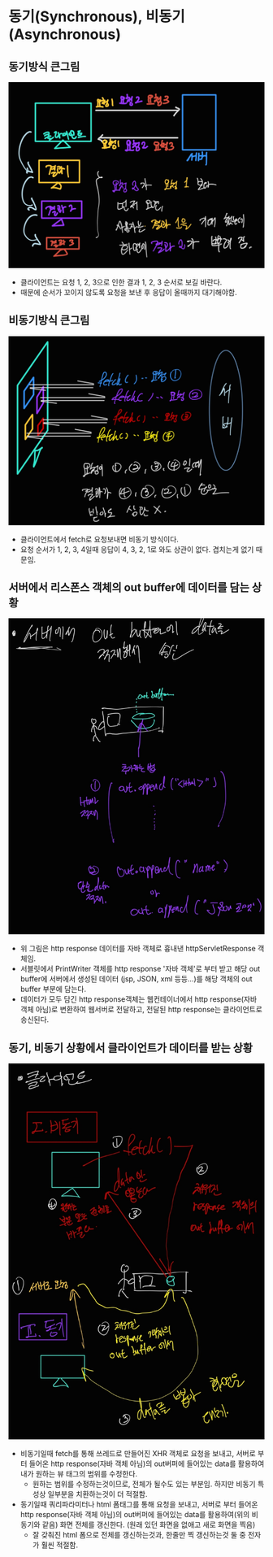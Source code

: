 # 동기(Synchronous), 비동기(Asynchronous)

## 동기방식 큰그림 
![동기](/img/backendBasic/동기.jpg)
- 클라이언트는 요청 1, 2, 3으로 인한 결과 1, 2, 3 순서로 보길 바란다.
- 때문에 순서가 꼬이지 않도록 요청을 보낸 후 응답이 올때까지 대기해야함.

## 비동기방식 큰그림 
![비동기](/img/backendBasic/비동기.jpg)
- 클라이언트에서 fetch로 요청보내면 비동기 방식이다.
- 요청 순서가 1, 2, 3, 4일때 응답이 4, 3, 2, 1로 와도 상관이 없다. 겹치는게 없기 때문임.

## 서버에서 리스폰스 객체의 out buffer에 데이터를 담는 상황
![서버에서out버퍼에적재](/img/backendBasic/동기비동기서버.jpg)
- 위 그림은 http response 데이터를 자바 객체로 흉내낸 httpServletResponse 객체임.
- 서블릿에서 PrintWriter 객체를 http response '자바 객체'로 부터 받고 해당 out buffer에 서버에서 생성된 데이터 (jsp, JSON, xml 등등...)를 해당 객체의 out buffer 부분에 담는다. 
- 데이터가 모두 담긴 http response객체는 웹컨테이너에서 http response(자바 객체 아님)로 변환하여 웹서버로 전달하고, 전달된 http response는 클라이언트로 송신된다.


## 동기, 비동기 상황에서 클라이언트가 데이터를 받는 상황 
![동기,비동기](/img/backendBasic/동기비동기클라.jpg)
- 비동기일때 fetch를 통해 쓰레드로 만들어진 XHR 객체로 요청을 보내고, 서버로 부터 들어온 http response(자바 객체 아님)의 out버퍼에 들어있는 data를 활용하여 내가 원하는 뷰 태그의 범위를 수정한다.
  - 원하는 범위를 수정하는것이므로, 전체가 될수도 있는 부분임. 하지만 비동기 특성상 일부분을 치환하는것이 더 적절함.
- 동기일때 쿼리파라미터나 html 폼태그를 통해 요청을 보내고, 서버로 부터 들어온 http response(자바 객체 아님)의 out버퍼에 들어있는 data를 활용하여(위의 비동기와 같음) 화면 전체를 갱신한다. (원래 있던 화면을 없애고 새로 화면을 찍음)
  - 잘 갖춰진 html 폼으로 전체를 갱신하는것과, 한줄만 찍 갱신하는것 둘 중 전자가 훨씬 적절함. 